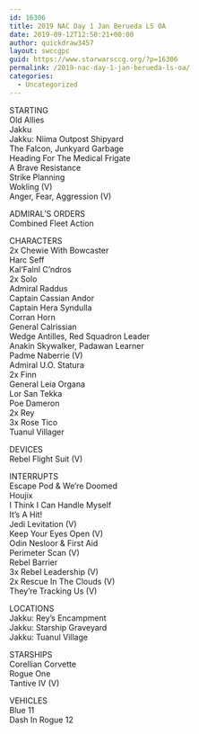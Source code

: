 ```yaml
---
id: 16306
title: 2019 NAC Day 1 Jan Berueda LS OA
date: 2019-09-12T12:50:21+00:00
author: quickdraw3457
layout: swccgpc
guid: https://www.starwarsccg.org/?p=16306
permalink: /2019-nac-day-1-jan-berueda-ls-oa/
categories:
  - Uncategorized
---
```

STARTING  
Old Allies  
Jakku  
Jakku: Niima Outpost Shipyard  
The Falcon, Junkyard Garbage  
Heading For The Medical Frigate  
A Brave Resistance  
Strike Planning  
Wokling (V)  
Anger, Fear, Aggression (V)

ADMIRAL&#8217;S ORDERS  
Combined Fleet Action

CHARACTERS  
2x Chewie With Bowcaster  
Harc Seff  
Kal&#8217;Falnl C&#8217;ndros  
2x Solo  
Admiral Raddus  
Captain Cassian Andor  
Captain Hera Syndulla  
Corran Horn  
General Calrissian  
Wedge Antilles, Red Squadron Leader  
Anakin Skywalker, Padawan Learner  
Padme Naberrie (V)  
Admiral U.O. Statura  
2x Finn  
General Leia Organa  
Lor San Tekka  
Poe Dameron  
2x Rey  
3x Rose Tico  
Tuanul Villager

DEVICES  
Rebel Flight Suit (V)

INTERRUPTS  
Escape Pod & We&#8217;re Doomed  
Houjix  
I Think I Can Handle Myself  
It&#8217;s A Hit!  
Jedi Levitation (V)  
Keep Your Eyes Open (V)  
Odin Nesloor & First Aid  
Perimeter Scan (V)  
Rebel Barrier  
3x Rebel Leadership (V)  
2x Rescue In The Clouds (V)  
They&#8217;re Tracking Us (V)

LOCATIONS  
Jakku: Rey&#8217;s Encampment  
Jakku: Starship Graveyard  
Jakku: Tuanul Village

STARSHIPS  
Corellian Corvette  
Rogue One  
Tantive IV (V)

VEHICLES  
Blue 11  
Dash In Rogue 12